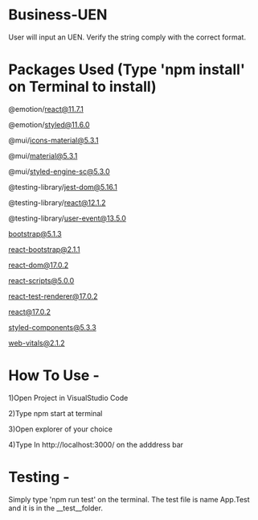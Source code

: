 # Business-UEN
User will input an UEN. Verify the string comply with the correct format.



# Packages Used (Type 'npm install' on Terminal to install)

 @emotion/react@11.7.1
 
 @emotion/styled@11.6.0
 
 @mui/icons-material@5.3.1
 
 @mui/material@5.3.1
 
 @mui/styled-engine-sc@5.3.0
 
 @testing-library/jest-dom@5.16.1
 
 @testing-library/react@12.1.2
 
 @testing-library/user-event@13.5.0
 
 bootstrap@5.1.3
 
 react-bootstrap@2.1.1
 
 react-dom@17.0.2
 
 react-scripts@5.0.0
 
 react-test-renderer@17.0.2
 
 react@17.0.2
 
 styled-components@5.3.3
 
 web-vitals@2.1.2

# How To Use -

1)Open Project in VisualStudio Code

2)Type npm start at terminal

3)Open explorer of your choice

4)Type In http://localhost:3000/ on the adddress bar

# Testing -
Simply type 'npm run test' on the terminal. The test file is name App.Test and it is in the __test__folder.
